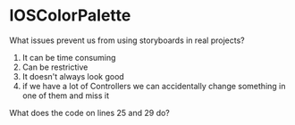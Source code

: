 # IOSColorPalette

What issues prevent us from using storyboards in real projects?

1. It can be time consuming
2. Can be restrictive
3. It doesn't always look good
4. if we have a lot of Controllers we can accidentally change something in one of them and miss it

What does the code on lines 25 and 29 do?

